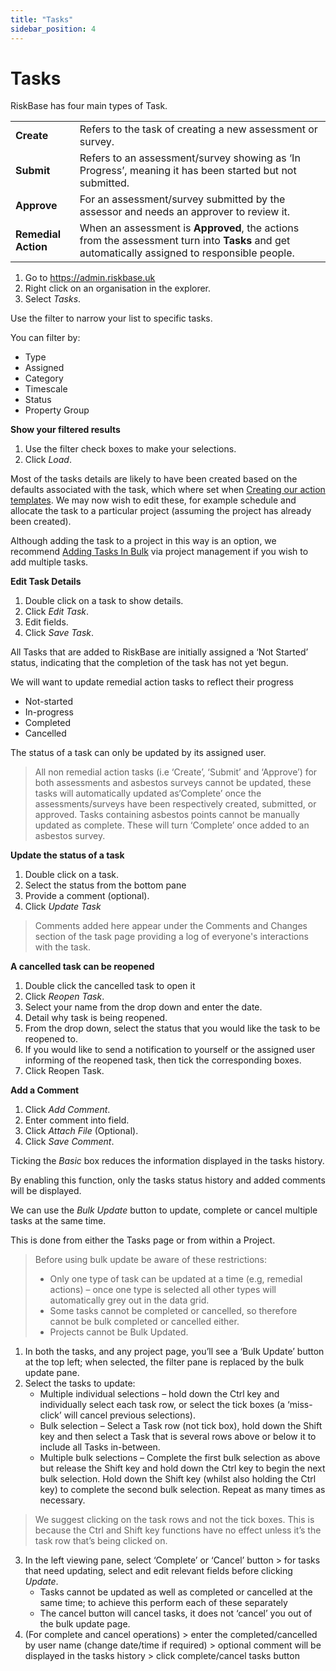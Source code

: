 ```yaml
---
title: "Tasks"
sidebar_position: 4
---
```

# Tasks

RiskBase has four main types of Task.

| | |
| --- | --- |
| **Create** | Refers to the task of creating a new assessment or survey. |
| **Submit** | Refers to an assessment/survey showing as ‘In Progress’, meaning it has been started but not submitted. |
| **Approve** | For an assessment/survey submitted by the assessor and needs an approver to review it. |
| **Remedial Action** | When an assessment is **Approved**, the actions from the assessment turn into **Tasks** and get automatically assigned to responsible people. |

1. Go to https://admin.riskbase.uk
1. Right click on an organisation in the explorer.
1. Select *Tasks*.

Use the filter to narrow your list to specific tasks.

You can filter by:

* Type
* Assigned
* Category
* Timescale
* Status
* Property Group

**Show your filtered results**

1. Use the filter check boxes to make your selections.
1. Click *Load*.

Most of the tasks details are likely to have been created based on the defaults associated with the task, which where set when [Creating our action templates](a). We may now wish to edit these, for example schedule and allocate the task to a particular project (assuming the project has already been created).

Although adding the task to a project in this way is an option, we recommend [Adding Tasks In Bulk](a) via project management if you wish to add multiple tasks.

**Edit Task Details**

1. Double click on a task to show details.
1. Click *Edit Task*.
1. Edit fields.
1. Click *Save Task*.

All Tasks that are added to RiskBase are initially assigned a ‘Not Started’ status, indicating that the completion of the task has not yet begun.

We will want to update remedial action tasks to reflect their progress

* Not-started
* In-progress
* Completed
* Cancelled

The status of a task can only be updated by its assigned user.

> All non remedial action tasks (i.e ‘Create’, ‘Submit’ and ‘Approve’) for both assessments and asbestos surveys cannot be updated, these tasks will automatically updated as‘Complete’ once the assessments/surveys have been respectively created, submitted, or approved. Tasks containing asbestos points cannot be manually updated as complete. These will turn ‘Complete’ once added to an asbestos survey.

**Update the status of a task**

1. Double click on a task.
1. Select the status from the bottom pane
1. Provide a comment (optional).
1. Click *Update Task*

> Comments added here appear under the Comments and Changes section of the task page providing a log of everyone's interactions with the task.

**A cancelled task can be reopened**

1. Double click the cancelled task to open it
1. Click *Reopen Task*.
1. Select your name from the drop down and enter the date.
1. Detail why task is being reopened.
1. From the drop down, select the status that you would like the task to be reopened to.
1. If you would like to send a notification to yourself or the assigned user informing of the reopened task, then tick the corresponding boxes.
1. Click Reopen Task.

**Add a Comment**

1. Click *Add Comment*.
1. Enter comment into field.
1. Click *Attach File* (Optional).
1. Click *Save Comment*.

Ticking the *Basic* box reduces the information displayed in the tasks history.

By enabling this function, only the tasks status history and added comments will be displayed.

We can use the *Bulk Update* button to update, complete or cancel multiple tasks at the same time.

This is done from either the Tasks page or from within a Project.

> Before using bulk update be aware of these restrictions:
>
> * Only one type of task can be updated at a time (e.g, remedial actions) – once one type is selected all other types will automatically grey out in the data grid.
> * Some tasks cannot be completed or cancelled, so therefore cannot be bulk completed or cancelled either.
> * Projects cannot be Bulk Updated.

1. In both the tasks, and any project page, you’ll see a ‘Bulk Update’ button at the top left; when selected, the filter pane is replaced by the bulk update pane.
2. Select the tasks to update:
    * Multiple individual selections – hold down the Ctrl key and individually select each task row, or select the tick boxes (a ‘miss-click’ will cancel previous selections).
    * Bulk selection – Select a Task row (not tick box), hold down the Shift key and then select a Task that is several rows above or below it to include all Tasks in-between.
    * Multiple bulk selections – Complete the first bulk selection as above but release the Shift key and hold down the Ctrl key to begin the next bulk selection. Hold down the Shift key (whilst also holding the Ctrl key) to complete the second bulk selection. Repeat as many times as necessary.

> We suggest clicking on the task rows and not the tick boxes. This is because the Ctrl and Shift key functions have no effect unless it’s the task row that’s being clicked on.

3. In the left viewing pane, select ‘Complete’ or ‘Cancel’ button > for tasks that need updating, select and edit relevant fields before clicking *Update*.
    * Tasks cannot be updated as well as completed or cancelled at the same time; to achieve this perform each of these separately
    * The cancel button will cancel tasks, it does not ‘cancel’ you out of the bulk update page.
4. (For complete and cancel operations) > enter the completed/cancelled by user name (change date/time if required) > optional comment will be displayed in the tasks history > click complete/cancel tasks button

